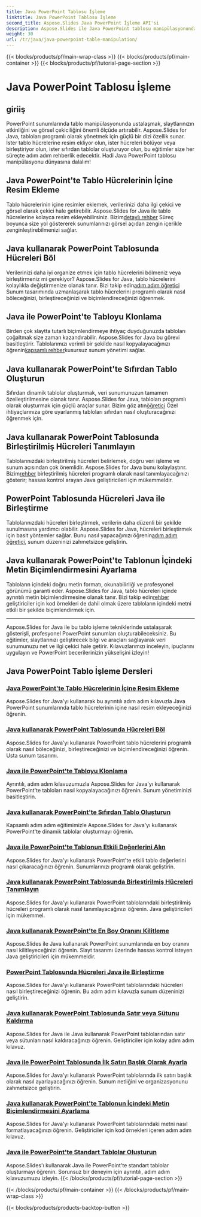 ```yaml
---
title: Java PowerPoint Tablosu İşleme
linktitle: Java PowerPoint Tablosu İşleme
second_title: Aspose.Slides Java PowerPoint İşleme API'si
description: Aspose.Slides ile Java PowerPoint tablosu manipülasyonunda ustalaşın. Ayrıntılı adım adım eğitimlerimiz aracılığıyla resim eklemeyi, hücreleri bölmeyi, tablolar oluşturmayı ve daha fazlasını öğrenin.
weight: 30
url: /tr/java/java-powerpoint-table-manipulation/
---
```


{{< blocks/products/pf/main-wrap-class >}}
{{< blocks/products/pf/main-container >}}
{{< blocks/products/pf/tutorial-page-section >}}

# Java PowerPoint Tablosu İşleme

## giriiş

PowerPoint sunumlarında tablo manipülasyonunda ustalaşmak, slaytlarınızın etkinliğini ve görsel çekiciliğini önemli ölçüde artırabilir. Aspose.Slides for Java, tabloları programlı olarak yönetmek için güçlü bir dizi özellik sunar. İster tablo hücrelerine resim ekliyor olun, ister hücreleri bölüyor veya birleştiriyor olun, ister sıfırdan tablolar oluşturuyor olun, bu eğitimler size her süreçte adım adım rehberlik edecektir. Hadi Java PowerPoint tablosu manipülasyonu dünyasına dalalım!

## Java PowerPoint'te Tablo Hücrelerinin İçine Resim Ekleme
Tablo hücrelerinin içine resimler eklemek, verilerinizi daha ilgi çekici ve görsel olarak çekici hale getirebilir. Aspose.Slides for Java ile tablo hücrelerine kolayca resim ekleyebilirsiniz. Bizim[detaylı rehber](./add-image-inside-table-cells-java-powerpoint/) Süreç boyunca size yol göstererek sunumlarınızı görsel açıdan zengin içerikle zenginleştirebilmenizi sağlar.

## Java kullanarak PowerPoint Tablosunda Hücreleri Böl
 Verilerinizi daha iyi organize etmek için tablo hücrelerini bölmeniz veya birleştirmeniz mi gerekiyor? Aspose.Slides for Java, tablo hücrelerini kolaylıkla değiştirmenize olanak tanır. Bizi takip edin[adım adım öğretici](./split-cells-powerpoint-table-java/) Sunum tasarımında uzmanlaşarak tablo hücrelerini programlı olarak nasıl böleceğinizi, birleştireceğinizi ve biçimlendireceğinizi öğrenmek.

## Java ile PowerPoint'te Tabloyu Klonlama
 Birden çok slaytta tutarlı biçimlendirmeye ihtiyaç duyduğunuzda tabloları çoğaltmak size zaman kazandırabilir. Aspose.Slides for Java bu görevi basitleştirir. Tablolarımızı verimli bir şekilde nasıl kopyalayacağınızı öğrenin[kapsamlı rehber](./clone-table-powerpoint-java/)kusursuz sunum yönetimi sağlar.

## Java kullanarak PowerPoint'te Sıfırdan Tablo Oluşturun
Sıfırdan dinamik tablolar oluşturmak, veri sunumunuzun tamamen özelleştirilmesine olanak tanır. Aspose.Slides for Java, tabloları programlı olarak oluşturmak için güçlü araçlar sunar. Bizim göz atın[öğretici](./create-table-from-scratch-powerpoint-java/) Özel ihtiyaçlarınıza göre uyarlanmış tabloları sıfırdan nasıl oluşturacağınızı öğrenmek için.

## Java kullanarak PowerPoint Tablosunda Birleştirilmiş Hücreleri Tanımlayın
 Tablolarınızdaki birleştirilmiş hücreleri belirlemek, doğru veri işleme ve sunum açısından çok önemlidir. Aspose.Slides for Java bunu kolaylaştırır. Bizim[rehber](./identify-merged-cells-powerpoint-table-java/) birleştirilmiş hücreleri programlı olarak nasıl tanımlayacağınızı gösterir; hassas kontrol arayan Java geliştiricileri için mükemmeldir.

## PowerPoint Tablosunda Hücreleri Java ile Birleştirme
 Tablolarınızdaki hücreleri birleştirmek, verilerin daha düzenli bir şekilde sunulmasına yardımcı olabilir. Aspose.Slides for Java, hücreleri birleştirmek için basit yöntemler sağlar. Bunu nasıl yapacağınızı öğrenin[adım adım öğretici](./merge-cells-powerpoint-table-java/), sunum düzeninizi zahmetsizce geliştirin.

## Java kullanarak PowerPoint'te Tablonun İçindeki Metin Biçimlendirmesini Ayarlama
Tabloların içindeki doğru metin formatı, okunabilirliği ve profesyonel görünümü garanti eder. Aspose.Slides for Java, tablo hücreleri içinde ayrıntılı metin biçimlendirmesine olanak tanır. Bizi takip edin[rehber](./set-text-formatting-inside-table-powerpoint-java/) geliştiriciler için kod örnekleri de dahil olmak üzere tabloların içindeki metni etkili bir şekilde biçimlendirmek için.

---

Aspose.Slides for Java ile bu tablo işleme tekniklerinde ustalaşarak gösterişli, profesyonel PowerPoint sunumları oluşturabileceksiniz. Bu eğitimler, slaytlarınızı geliştirecek bilgi ve araçları sağlayarak veri sunumunuzu net ve ilgi çekici hale getirir. Kılavuzlarımızı inceleyin, ipuçlarını uygulayın ve PowerPoint becerilerinizin yükselişini izleyin!
## Java PowerPoint Tablo İşleme Dersleri
### [Java PowerPoint'te Tablo Hücrelerinin İçine Resim Ekleme](./add-image-inside-table-cells-java-powerpoint/)
Aspose.Slides for Java'yı kullanarak bu ayrıntılı adım adım kılavuzla Java PowerPoint sunumlarında tablo hücrelerinin içine nasıl resim ekleyeceğinizi öğrenin.
### [Java kullanarak PowerPoint Tablosunda Hücreleri Böl](./split-cells-powerpoint-table-java/)
Aspose.Slides for Java'yı kullanarak PowerPoint tablo hücrelerini programlı olarak nasıl böleceğinizi, birleştireceğinizi ve biçimlendireceğinizi öğrenin. Usta sunum tasarımı.
### [Java ile PowerPoint'te Tabloyu Klonlama](./clone-table-powerpoint-java/)
Ayrıntılı, adım adım kılavuzumuzla Aspose.Slides for Java'yı kullanarak PowerPoint'te tabloları nasıl kopyalayacağınızı öğrenin. Sunum yönetiminizi basitleştirin.
### [Java kullanarak PowerPoint'te Sıfırdan Tablo Oluşturun](./create-table-from-scratch-powerpoint-java/)
Kapsamlı adım adım eğitimimizle Aspose.Slides for Java'yı kullanarak PowerPoint'te dinamik tablolar oluşturmayı öğrenin.
### [Java ile PowerPoint'te Tablonun Etkili Değerlerini Alın](./get-effective-values-table-powerpoint-java/)
Aspose.Slides for Java'yı kullanarak PowerPoint'te etkili tablo değerlerini nasıl çıkaracağınızı öğrenin. Sunumlarınızı programlı olarak geliştirin.
### [Java kullanarak PowerPoint Tablosunda Birleştirilmiş Hücreleri Tanımlayın](./identify-merged-cells-powerpoint-table-java/)
Aspose.Slides for Java'yı kullanarak PowerPoint tablolarındaki birleştirilmiş hücreleri programlı olarak nasıl tanımlayacağınızı öğrenin. Java geliştiricileri için mükemmel.
### [Java kullanarak PowerPoint'te En Boy Oranını Kilitleme](./lock-aspect-ratio-powerpoint-java/)
Aspose.Slides ile Java kullanarak PowerPoint sunumlarında en boy oranını nasıl kilitleyeceğinizi öğrenin. Slayt tasarımı üzerinde hassas kontrol isteyen Java geliştiricileri için mükemmeldir.
### [PowerPoint Tablosunda Hücreleri Java ile Birleştirme](./merge-cells-powerpoint-table-java/)
Aspose.Slides for Java'yı kullanarak PowerPoint tablolarındaki hücreleri nasıl birleştireceğinizi öğrenin. Bu adım adım kılavuzla sunum düzeninizi geliştirin.
### [Java kullanarak PowerPoint Tablosunda Satır veya Sütunu Kaldırma](./remove-row-column-powerpoint-table-java/)
Aspose.Slides for Java ile Java kullanarak PowerPoint tablolarından satır veya sütunları nasıl kaldıracağınızı öğrenin. Geliştiriciler için kolay adım adım kılavuz.
### [Java ile PowerPoint Tablosunda İlk Satırı Başlık Olarak Ayarla](./set-first-row-header-powerpoint-table-java/)
Aspose.Slides for Java'yı kullanarak PowerPoint tablolarında ilk satırı başlık olarak nasıl ayarlayacağınızı öğrenin. Sunum netliğini ve organizasyonunu zahmetsizce geliştirin.
### [Java kullanarak PowerPoint'te Tablonun İçindeki Metin Biçimlendirmesini Ayarlama](./set-text-formatting-inside-table-powerpoint-java/)
Aspose.Slides for Java'yı kullanarak PowerPoint tablolarındaki metni nasıl formatlayacağınızı öğrenin. Geliştiriciler için kod örnekleri içeren adım adım kılavuz.
### [Java ile PowerPoint'te Standart Tablolar Oluşturun](./create-standard-tables-powerpoint-java/)
Aspose.Slides'ı kullanarak Java ile PowerPoint'te standart tablolar oluşturmayı öğrenin. Sorunsuz bir deneyim için ayrıntılı, adım adım kılavuzumuzu izleyin.
{{< /blocks/products/pf/tutorial-page-section >}}

{{< /blocks/products/pf/main-container >}}
{{< /blocks/products/pf/main-wrap-class >}}

{{< blocks/products/products-backtop-button >}}
